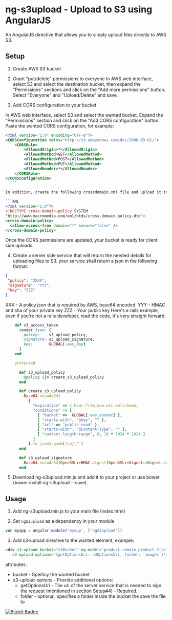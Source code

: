 ng-s3upload - Upload to S3 using AngularJS
===========

An AngularJS directive that allows you to simply upload files directly to AWS S3.

## Setup 
1. Create AWS S3 bucket

2. Grant "put/delete" permissions to everyone 
In AWS web interface, select S3 and select the destination bucket, then 
expand the "Permissions" sections and click on the "Add more permissions" button. Select "Everyone" and "Upload/Delete" and save.

3. Add CORS configuration to your bucket

  In AWS web interface, select S3 and select the wanted bucket. 
  Expand the "Permissions" section and click on the "Add CORS configuration" button. Paste the wanted CORS configuration, for example: 
  ```XML
  <?xml version="1.0" encoding="UTF-8"?>
  <CORSConfiguration xmlns="http://s3.amazonaws.com/doc/2006-03-01/">
      <CORSRule>
          <AllowedOrigin>*</AllowedOrigin>
          <AllowedMethod>GET</AllowedMethod>
          <AllowedMethod>POST</AllowedMethod>
          <AllowedMethod>PUT</AllowedMethod>
          <AllowedHeader>*</AllowedHeader>
      </CORSRule>
  </CORSConfiguration>
    ```

  In addition, create the following crossdomain.xml file and upload it to the root of your bucket.

  ```XML
  <?xml version="1.0"?>
  <!DOCTYPE cross-domain-policy SYSTEM
  "http://www.macromedia.com/xml/dtds/cross-domain-policy.dtd">
  <cross-domain-policy>
    <allow-access-from domain="*" secure="false" />
  </cross-domain-policy>
  ```

  Once the CORS permissions are updated, your bucket is ready for client side uploads.

4. Create a server side service that will return the needed details for uploading files to S3.
your service shall return a json in the following format: 

  ```json
  {
   "policy": "XXXX",
   "signature": "YYY",
   "key": "ZZZ"
  }
  ```
XXX - A policy json that is required by AWS, base64 encoded.
YYY - HMAC and sha of your private key
ZZZ - Your public key
Here's a rails example, even if you're not a rails developer, read the code, it's very straight forward. 
  ```ruby
      def s3_access_token
        render json: {
          policy:    s3_upload_policy,
          signature: s3_upload_signature,
          key:       GLOBAL[:aws_key]
        }
      end

      protected

        def s3_upload_policy
          @policy ||= create_s3_upload_policy
        end

        def create_s3_upload_policy
          Base64.encode64(
            {
              "expiration" => 1.hour.from_now.utc.xmlschema,
              "conditions" => [ 
                { "bucket" =>  GLOBAL[:aws_bucket] },
                [ "starts-with", "$key", "" ],
                { "acl" => "public-read" },
                [ "starts-with", "$Content-Type", "" ],
                [ "content-length-range", 0, 10 * 1024 * 1024 ]
              ]
            }.to_json).gsub(/\n/,'')
        end

        def s3_upload_signature
          Base64.encode64(OpenSSL::HMAC.digest(OpenSSL::Digest::Digest.new('sha1'), GLOBAL[:aws_secret], s3_upload_policy)).gsub("\n","")
        end
  ```
5. Download ng-s3upload.min.js and add it to your project or use bower (bower install ng-s3upload --save).

## Usage
1. Add ng-s3upload.min.js to your main file (index.html)

2. Set `ngS3upload` as a dependency in your module
  ```javascript
  var myapp = angular.module('myapp', ['ngS3upload'])
  ```

3. Add s3-upload directive to the wanted element, example:
  ```html
  <div s3-upload bucket="s3Bucket" ng-model="product.remote_product_file_url"
     s3-upload-options="{getOptionsUri: s3OptionsUri, folder: 'images'}">
  ```

attributes: 
* bucket - Speificy the wanted bucket
* s3-upload-options - Provide additional options:
  * getOptionsUri - The uri of the server service that is needed to sign the request (mentioned in section Setup#4) - Required. 
  * folder - optional, specifies a folder inside the bucket the save the file to
  


[![Bitdeli Badge](https://d2weczhvl823v0.cloudfront.net/asafdav/ng-s3upload/trend.png)](https://bitdeli.com/free "Bitdeli Badge")

